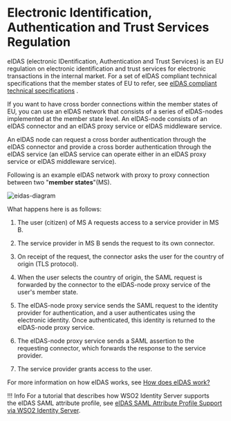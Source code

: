 # Electronic Identification, Authentication and Trust Services Regulation

eIDAS (electronic IDentification, Authentication and Trust Services) is
an EU regulation on electronic identification and trust services for
electronic transactions in the internal market. For a set of eIDAS
compliant technical specifications that the member states of EU to
refer, see [eIDAS compliant technical
specifications](https://ec.europa.eu/cefdigital/wiki/display/CEFDIGITAL/2016/12/16/eIDAS+Technical+Specifications+v.+1.1)
.

If you want to have cross border connections within the member states of
EU, you can use an eIDAS network that consists of a series of
eIDAS-nodes implemented at the member state level. An eIDAS-node
consists of an eIDAS connector and an eIDAS proxy service or eIDAS
middleware service.

An eIDAS node can request a cross border authentication through the
eIDAS connector and provide a cross border authentication through the
eIDAS service (an eIDAS service can operate either in an eIDAS proxy
service or eIDAS middleware service).

Following is an example eIDAS network with proxy to proxy connection
between two "**member states**"(MS).

![eidas-diagram](../assets/img/compliance/eidas-diagram.png)
  
What happens here is as follows:

1.  The user (citizen) of MS A requests access to a service provider in
    MS B.

2.  The service provider in MS B sends the request to its own connector.

3.  On receipt of the request, the connector asks the user for the
    country of origin (TLS protocol).

4.  When the user selects the country of origin, the SAML request is
    forwarded by the connector to the eIDAS-node proxy service of the
    user's member state.

5.  The eIDAS-node proxy service sends the SAML request to the identity
    provider for authentication, and a user authenticates using the
    electronic identity. Once authenticated, this identity is returned
    to the eIDAS-node proxy service.

6.  The eIDAS-node proxy service sends a SAML assertion to the
    requesting connector, which forwards the response to the service
    provider.

7.  The service provider grants access to the user.

For more information on how eIDAS works, see [How does eIDAS
work?](https://ec.europa.eu/cefdigital/wiki/pages/viewpage.action?pageId=82773030)

!!! Info
	  For a tutorial that describes how WSO2 Identity Server supports
	  the eIDAS SAML attribute profile, see [eIDAS SAML Attribute Profile Support via WSO2 Identity Server](../../eidas-saml-attribute-profile-support-via-wso2-identity-server).